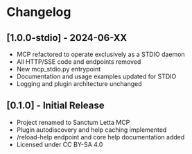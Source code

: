 # Changelog

## [1.0.0-stdio] - 2024-06-XX
- MCP refactored to operate exclusively as a STDIO daemon
- All HTTP/SSE code and endpoints removed
- New mcp_stdio.py entrypoint
- Documentation and usage examples updated for STDIO
- Logging and plugin architecture unchanged

## [0.1.0] - Initial Release
- Project renamed to Sanctum Letta MCP
- Plugin autodiscovery and help caching implemented
- /reload-help endpoint and core help documentation added
- Licensed under CC BY-SA 4.0 
